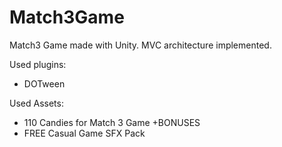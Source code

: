 # Match3Game
 Match3 Game made with Unity. MVC architecture implemented.
 
Used plugins: 
 - DOTween

Used Assets: 
 - 110 Candies for Match 3 Game +BONUSES
 - FREE Casual Game SFX Pack
